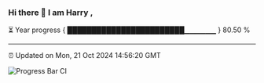 ### Hi there 👋 I am Harry , 

⏳ Year progress { ████████████████████████▁▁▁▁▁▁ } 80.50 %

---

⏰ Updated on Mon, 21 Oct 2024 14:56:20 GMT

![Progress Bar CI](https://github.com/duykhang68/duykhang68/workflows/Progress%20Bar%20CI/badge.svg)
